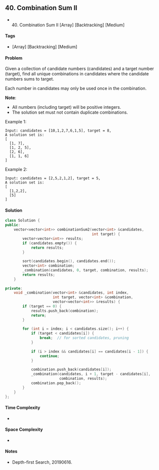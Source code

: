 ## 40. Combination Sum II
- 40. Combination Sum II [Array] [Backtracking] [Medium]

#### Tags
- [Array] [Backtracking] [Medium]

#### Problem
Given a collection of candidate numbers (candidates) and a target number (target), find all unique combinations in candidates where the candidate numbers sums to target.

Each number in candidates may only be used once in the combination.

**Note**:

- All numbers (including target) will be positive integers.
- The solution set must not contain duplicate combinations.

Example 1:

    Input: candidates = [10,1,2,7,6,1,5], target = 8,
    A solution set is:
    [
      [1, 7],
      [1, 2, 5],
      [2, 6],
      [1, 1, 6]
    ]

Example 2:

    Input: candidates = [2,5,2,1,2], target = 5,
    A solution set is:
    [
      [1,2,2],
      [5]
    ]

#### Solution
``` C++
class Solution {
public:
    vector<vector<int>> combinationSum2(vector<int> &candidates, 
                                        int target) {
        vector<vector<int>> results;
        if (candidates.empty()) {
            return results;
        }
        
        sort(candidates.begin(), candidates.end());
        vector<int> combination;
        _combination(candidates, 0, target, combination, results);
        return results;
    }
    
private:
    void _combination(vector<int> &candidates, int index, 
                      int target, vector<int> &combination, 
                      vector<vector<int>> &results) {
        if (target == 0) {
            results.push_back(combination);
            return;
        }
        
        for (int i = index; i < candidates.size(); i++) {
            if (target < candidates[i]) {
                break;  // for sorted candidates, pruning
            }
            
            if (i > index && candidates[i] == candidates[i - 1]) {
                continue;
            }
            
            combination.push_back(candidates[i]);
            _combination(candidates, i + 1, target - candidates[i], 
                         combination, results);
            combination.pop_back();
        }
    }
};
```

#### Time Complexity
- 

#### Space Complexity
- 

#### Notes
- Depth-first Search, 20190616.
